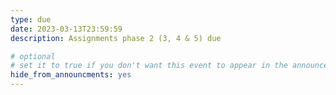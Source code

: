 ```yaml
---
type: due
date: 2023-03-13T23:59:59
description: Assignments phase 2 (3, 4 & 5) due

# optional
# set it to true if you don't want this event to appear in the announcements section
hide_from_announcments: yes
---
```


